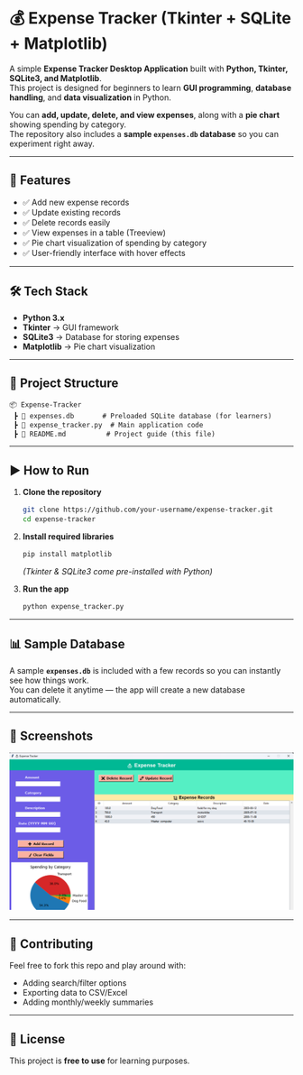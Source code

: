 # 💰 Expense Tracker (Tkinter + SQLite + Matplotlib)

A simple **Expense Tracker Desktop Application** built with **Python, Tkinter, SQLite3, and Matplotlib**.  
This project is designed for beginners to learn **GUI programming**, **database handling**, and **data visualization** in Python.  

You can **add, update, delete, and view expenses**, along with a **pie chart** showing spending by category.  
The repository also includes a **sample `expenses.db` database** so you can experiment right away.  

---

## 🚀 Features

- ✅ Add new expense records  
- ✅ Update existing records  
- ✅ Delete records easily  
- ✅ View expenses in a table (Treeview)  
- ✅ Pie chart visualization of spending by category  
- ✅ User-friendly interface with hover effects  

---

## 🛠️ Tech Stack

- **Python 3.x**  
- **Tkinter** → GUI framework  
- **SQLite3** → Database for storing expenses  
- **Matplotlib** → Pie chart visualization  

---

## 📂 Project Structure

```
📦 Expense-Tracker
 ┣ 📜 expenses.db       # Preloaded SQLite database (for learners)
 ┣ 📜 expense_tracker.py  # Main application code
 ┣ 📜 README.md          # Project guide (this file)
```

---

## ▶️ How to Run

1. **Clone the repository**

   ```bash
   git clone https://github.com/your-username/expense-tracker.git
   cd expense-tracker
   ```

2. **Install required libraries**

   ```bash
   pip install matplotlib
   ```

   *(Tkinter & SQLite3 come pre-installed with Python)*

3. **Run the app**

   ```bash
   python expense_tracker.py
   ```

---

## 📊 Sample Database

A sample **`expenses.db`** is included with a few records so you can instantly see how things work.  
You can delete it anytime — the app will create a new database automatically.  

---

## 📸 Screenshots

![Expense Tracker Screenshot](expense_tracker_screenshot.png)


---

## 🤝 Contributing

Feel free to fork this repo and play around with:

- Adding search/filter options  
- Exporting data to CSV/Excel  
- Adding monthly/weekly summaries  

---

## 📜 License

This project is **free to use** for learning purposes.



